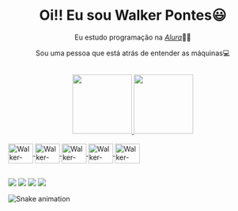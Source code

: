 <div>
   <h1 align="center">Oi!! Eu sou Walker Pontes😃️</h1>
   <p align="center"> Eu estudo programação na <a href="https://cursos.alura.com.br/user/walkerpontess"><i>Alura</i></a>👨‍💻</h2>
   <p align="center">Sou uma pessoa que está atrás de entender as máquinas💻</h2>
</div>


## 


<div align="center">
  <a href="https://github.com/walkerpontes">
  <img height="120em" src="https://github-readme-stats.vercel.app/api?username=walkerpontes&show_icons=true&theme=dark&include_all_commits=true&count_private=true"/>
  <img height="120em" src="https://github-readme-stats.vercel.app/api/top-langs/?username=walkerpontes&layout=compact&langs_count=7&theme=dark"/>
</div>
  
 <div style="display: inline_block"><br>
  <img align="center" alt="Walker-Java" height="40" width="50" src="https://cdn.jsdelivr.net/gh/devicons/devicon/icons/java/java-original-wordmark.svg">
  <img align="center" alt="Walker-MySQL" height="40" width="50" src="https://cdn.jsdelivr.net/gh/devicons/devicon/icons/mysql/mysql-plain-wordmark.svg">
   <img align="center" alt="Walker-VsCode" height="40" width="50" src="https://cdn.jsdelivr.net/gh/devicons/devicon/icons/vscode/vscode-original.svg">
   <img align="center" alt="Walker-Linux" height="40" width="50" src="https://cdn.jsdelivr.net/gh/devicons/devicon/icons/linux/linux-original.svg">
   <img align="center" alt="Walker-IntelliJ" height="40" width="50" src="https://cdn.jsdelivr.net/gh/devicons/devicon/icons/intellij/intellij-plain.svg">
 </div>
  
 ##
  
  <div>
    <a href="https://www.instagram.com/walkeer.exe/" target="_blank"><img src="https://img.shields.io/badge/Instagram-E4405F?style=for-the-badge&logo=instagram&logoColor=white" target="_blank"></a>
    <a href="https://www.linkedin.com/in/walkerpontes/" target="_blank"><img src="https://img.shields.io/badge/LinkedIn-0077B5?style=for-the-badge&logo=linkedin&logoColor=white" target="_blank"></a>
    <a href="https://api.whatsapp.com/send?phone=5598982404914&text=Me%20mande%20um%20oi!" target="_blank"><img src="https://img.shields.io/badge/WhatsApp-25D366?style=for-the-badge&logo=whatsapp&logoColor=white" target="_blank"></a>
    <a href="mailto:walkerpontess@gmail.com" target="_blank"><img src="https://img.shields.io/badge/Gmail-D14836?style=for-the-badge&logo=gmail&logoColor=white" target="_blank"></a>
 </div>
  
  
  ![Snake animation](https://github.com/walkerpontes/walkerpontes/blob/output/github-contribution-grid-snake.svg)
  
  
  
  

